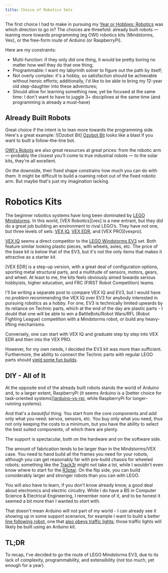 ```yaml
---
title: Choice of Robotics Sets
---
```


The first choice I had to make in pursuing my [Year or Hobbies: Robotics][hobbies2016] 
was which direction to go in? The choices are threefold: already built robots — 
leaning more towards programming (eg OWI) robotics kits (Mindstorms, Vex), 
or the free-form route of Arduino (or RaspberryPi). 

Here are my constraints:

- Multi-function: if they only did one thing, 
  it would be pretty boring no matter how well they do that one thing;
- Programmable: I want my labyrinth solver to figure out the path by itself;
- Not overly complex: it's a hobby, so satisfaction should be achievable 
  without heroic efforts; additionally, I'd like to be able to bring 
  my 12-year old step-daughter into these adventures;
- Should allow for learning something new, yet be focused at the same time: 
  I don't want to have to juggle 3+ disciplines at the same time 
  (and programming is already a must-have)

## Already Built Robots
Great choice if the intent is to lean more towards the programming side. 
Here's a great example: 
![Ozobot Bit]
[Ozobot Bit](http://ozobot.com/products/ozobot-bit) looks like a blast 
if you want to built a follow-the-line bot.

[OWI's Robots](http://www.owirobot.com) are also great resources at great prices: 
from the robotic arm — probably the closest you'll come to true industrial robots — 
to the solar kits, they're all excellent. 

On the downside, their fixed shape constrains how much you can do with them. 
It might be difficult to build a roaming robot out of the fixed robotic arm. 
But maybe that's just my imagination lacking.

# Robotics Kits

The beginner robotics systems have long been dominated by [LEGO Mindstorms][ev3]. 
In this world, [VEX Robotics][vex] is a new entrant, 
but they did do a great job building an environment to rival LEGO’s. 
They have not one, but three levels of sets: [VEX IQ][vexiq], 
[VEX EDR][vexedr], and [VEX PRO][vexpro].

[VEX IQ][vexiq] seems a direct competitor to the [LEGO Windstorms EV3][ev3] set. 
Both feature similar looking plastic pieces, with wheels, axles, etc. The price 
of the base kit is below that of the EV3, but it's not the only items that makes
it attractive as a starter kit. 

[VEX EDR] is a step-up version, with a great deal of configuration options, 
sporting metal structural parts, and a multitude of sensors, motors, gears,
and wheel. At least to me, the kits feels obviously aimed towards serious 
hobbyists, higher education, and FRC (FIRST Robot Competition) teams.

I'll be writing a separate post to compare VEX IQ and EV3, 
but I would have *no problem* recommending the VEX IQ over EV3 
for anybody interested in pursuing robotics as a hobby. For one, 
EV3 is technically limited upwards by its reliance on Technic parts,
which at the end of the day are plastic parts - I doubt that one will
be able to win a BattleBots/Robot Wars/RFL (Robot Fighting League) competition 
with a Mindstorms robot, or build any heavy-lifting mechanisms.

Conversely, one can start with VEX IQ and graduate step by step into
VEX EDR and then into the VEX PRO.  

However, for my own needs, I decided the EV3 kit was more than sufficient. 
Furthermore, the ability to connect the Technic parts with regular LEGO parts
should [yield some fun builds][robots].

## DIY - All of It

At the opposite end of the already built robots stands the world of Arduino and, 
to a larger extent, RaspberryPi (it seems Arduino is a [better choice for task-oriented systems]][arduino-vs-rpi], 
while RaspberryPi for longer-running systems).

And that's a *beautiful* thing. 
You start from the core components and add only what you need: 
servos, sensors, etc. 
You buy only what you need, thus not only keeping the costs to a minimum, 
but you have the ability to select the best suited components, of which 
there are plenty.

The support is spectacular, both on the hardware and on the software side.

The amount of fabrication tends to be larger than in the Mindstorms/VEX case. 
You need to hand build all the frames you need for your robots, 
although you can get reasonably far with pre-build chassis for wheeled robots; 
something like the [Track3r][track3r] might not take a lot, 
while I wouldn't even know where to start for the [R3ptar][r3ptar]. 
On the flip side, you can build considerably larger and stronger robots 
than you can with LEGO. 

You will also have to learn, if you don't know already know, 
a good deal about electronics and electric circuitry. 
While I do have a BS in Computer Science & Electrical Engineering, 
I remember none of it, and to be honest it seemed a bit more than 
I wanted to *start* with.

That doesn't mean Arduino will not part of my world - 
I can already see it showing up in some support scenarios,
for example I want to build a better [line following robot][line-robot], 
one that [also obeys traffic lights][line-robot-traffic]; 
those traffic lights will likely be built using an Arduino kit.

## TL;DR

To recap, I've decided to go the route of LEGO Mindstorms EV3, 
due to its lack of complexity, programmability, and extensibility 
(not too much, yet enough for a year).


[hobbies2016]: /2016/index.html
[arduino-vs-rpi]: http://makezine.com/2013/04/15/arduino-uno-vs-beaglebone-vs-raspberry-pi/
[track3r]: http://www.lego.com/en-us/mindstorms/build-a-robot/track3r
[r3ptar]: http://www.lego.com/en-us/mindstorms/build-a-robot/r3ptar
[line-robot]: /2016/line_following_robot.html
[line-robot-traffic]: /2016/line_following_robot-version_2.html
[ev3]: http://shop.lego.com/en-US/LEGO-MINDSTORMS-EV3-31313?p=31313&track=checkprice
[vexiq]: http://www.vexrobotics.com/
[vexiq]: http://www.vexrobotics.com/vexiq?ref=hometile
[vexedr]: http://www.vexrobotics.com/vexedr?ref=hometile
[robotc]: http://www.robotc.net/download/vexrobotics/
[differences]: http://blog.alawrence.net/?p=253
[robots]: /2016/list_of_planned_robots.html
